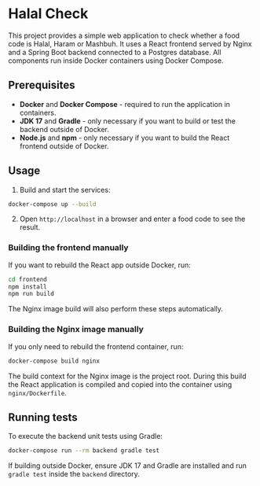 # Halal Check

This project provides a simple web application to check whether a food code is Halal, Haram or Mashbuh. It uses a React frontend served by Nginx and a Spring Boot backend connected to a Postgres database. All components run inside Docker containers using Docker Compose.

## Prerequisites

* **Docker** and **Docker Compose** - required to run the application in containers.
* **JDK 17** and **Gradle** - only necessary if you want to build or test the backend outside of Docker.
* **Node.js** and **npm** - only necessary if you want to build the React frontend outside of Docker.

## Usage

1. Build and start the services:

```bash
docker-compose up --build
```

2. Open `http://localhost` in a browser and enter a food code to see the result.

### Building the frontend manually

If you want to rebuild the React app outside Docker, run:

```bash
cd frontend
npm install
npm run build
```

The Nginx image build will also perform these steps automatically.

### Building the Nginx image manually

If you only need to rebuild the frontend container, run:

```bash
docker-compose build nginx
```

The build context for the Nginx image is the project root. During this build the React application is compiled and copied into the container using `nginx/Dockerfile`.

## Running tests

To execute the backend unit tests using Gradle:

```bash
docker-compose run --rm backend gradle test
```

If building outside Docker, ensure JDK 17 and Gradle are installed and run `gradle test` inside the `backend` directory.
